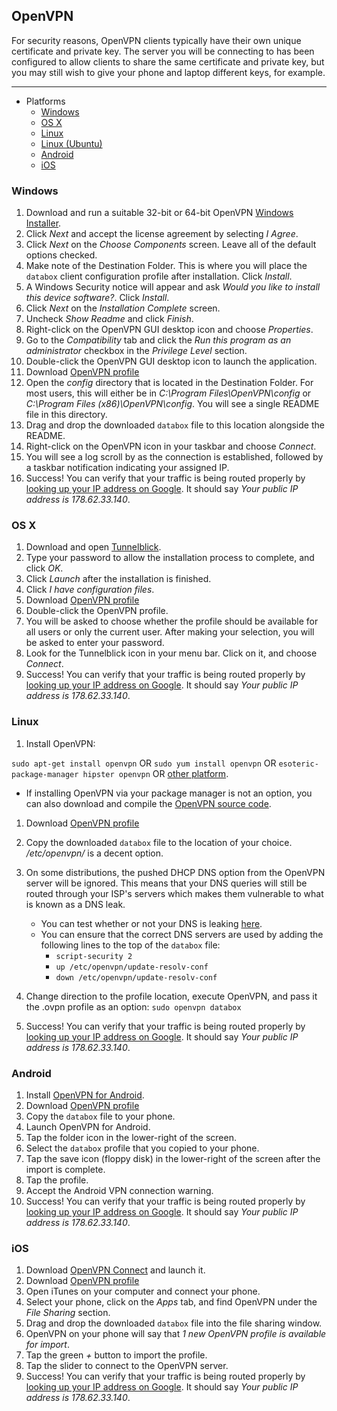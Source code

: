 OpenVPN
-------
For security reasons, OpenVPN clients typically have their own unique certificate and private key. The server you will be connecting to has been configured to allow clients to share the same certificate and private key, but you may still wish to give your phone and laptop different keys, for example.

---
* Platforms
    * [Windows](#windows)
    * [OS X](#osx)
    * [Linux](#linux)
    * [Linux (Ubuntu)](#linux-ubuntu)
    * [Android](#android)
    * [iOS](#ios)

<a name="windows"></a>
### Windows ###
1. Download and run a suitable 32-bit or 64-bit OpenVPN [Windows Installer](https://openvpn.net/index.php/open-source/downloads.html).
1. Click *Next* and accept the license agreement by selecting *I Agree*.
1. Click *Next* on the *Choose Components* screen. Leave all of the default options checked.
1. Make note of the Destination Folder. This is where you will place the `databox` client configuration profile after installation. Click *Install*.
1. A Windows Security notice will appear and ask *Would you like to install this device software?*. Click *Install*.
1. Click *Next* on the *Installation Complete* screen.
1. Uncheck *Show Readme* and click *Finish*.
1. Right-click on the OpenVPN GUI desktop icon and choose *Properties*.
1. Go to the *Compatibility* tab and click the *Run this program as an administrator* checkbox in the *Privilege Level* section.
1. Double-click the OpenVPN GUI desktop icon to launch the application.
1. Download [OpenVPN profile](/ovpn/databox.ovpn)
1. Open the *config* directory that is located in the Destination Folder. For most users, this will either be in *C:\Program Files\OpenVPN\config* or *C:\Program Files (x86)\OpenVPN\config*. You will see a single README file in this directory.
1. Drag and drop the downloaded `databox` file to this location alongside the README.
1. Right-click on the OpenVPN icon in your taskbar and choose *Connect*.
1. You will see a log scroll by as the connection is established, followed by a taskbar notification indicating your assigned IP.
1. Success! You can verify that your traffic is being routed properly by [looking up your IP address on Google](https://encrypted.google.com/search?hl=en&q=ip%20address). It should say *Your public IP address is 178.62.33.140*.

<a name="osx"></a>
### OS X ###
1. Download and open [Tunnelblick](https://tunnelblick.net/downloads.html).
1. Type your password to allow the installation process to complete, and click *OK*.
1. Click *Launch* after the installation is finished.
1. Click *I have configuration files*.
1. Download [OpenVPN profile](/ovpn/databox.ovpn)
1. Double-click the OpenVPN profile.
1. You will be asked to choose whether the profile should be available for all users or only the current user. After making your selection, you will be asked to enter your password.
1. Look for the Tunnelblick icon in your menu bar. Click on it, and choose *Connect*.
1. Success! You can verify that your traffic is being routed properly by [looking up your IP address on Google](https://encrypted.google.com/search?hl=en&q=ip%20address). It should say *Your public IP address is 178.62.33.140*.

<a name="linux"></a>
### Linux ###
1. Install OpenVPN:

`sudo apt-get install openvpn` OR `sudo yum install openvpn` OR `esoteric-package-manager hipster openvpn` OR [other platform](https://openvpn.net/index.php/access-server/download-openvpn-as-sw.html).

   * If installing OpenVPN via your package manager is not an option, you can also download and compile the [OpenVPN source code](https://openvpn.net/index.php/download/58-open-source/downloads.html).
1. Download [OpenVPN profile](/ovpn/databox.ovpn)
1. Copy the downloaded `databox` file to the location of your choice. */etc/openvpn/* is a decent option.
1. On some distributions, the pushed DHCP DNS option from the OpenVPN server will be ignored. This means that your DNS queries will still be routed through your ISP's servers which makes them vulnerable to what is known as a DNS leak.
   * You can test whether or not your DNS is leaking [here](https://dnsleaktest.com/).
   * You can ensure that the correct DNS servers are used by adding the following lines to the top of the `databox` file:
     * `script-security 2`
     * `up /etc/openvpn/update-resolv-conf`
     * `down /etc/openvpn/update-resolv-conf`
1. Change direction to the profile location, execute OpenVPN, and pass it the .ovpn profile as an option: 
    `sudo openvpn databox`

1. Success! You can verify that your traffic is being routed properly by [looking up your IP address on Google](https://encrypted.google.com/search?hl=en&q=ip%20address). It should say *Your public IP address is 178.62.33.140*.

<a name="android"></a>
### Android ###
1. Install [OpenVPN for Android](https://play.google.com/store/apps/details?id=de.blinkt.openvpn).
1. Download [OpenVPN profile](/ovpn/databox.ovpn)
1. Copy the `databox` file to your phone.
1. Launch OpenVPN for Android.
1. Tap the folder icon in the lower-right of the screen.
1. Select the `databox` profile that you copied to your phone.
1. Tap the save icon (floppy disk) in the lower-right of the screen after the import is complete.
1. Tap the profile.
1. Accept the Android VPN connection warning.
1. Success! You can verify that your traffic is being routed properly by [looking up your IP address on Google](https://encrypted.google.com/search?hl=en&q=ip%20address). It should say *Your public IP address is 178.62.33.140*.

<a name="ios"></a>
### iOS ###
1. Download [OpenVPN Connect](https://itunes.apple.com/us/app/openvpn-connect/id590379981) and launch it.
1. Download [OpenVPN profile](/ovpn/databox.ovpn)
1. Open iTunes on your computer and connect your phone.
1. Select your phone, click on the *Apps* tab, and find OpenVPN under the *File Sharing* section.
1. Drag and drop the downloaded `databox` file into the file sharing window.
1. OpenVPN on your phone will say that *1 new OpenVPN profile is available for import*.
1. Tap the green *+* button to import the profile.
1. Tap the slider to connect to the OpenVPN server.
1. Success! You can verify that your traffic is being routed properly by [looking up your IP address on Google](https://encrypted.google.com/search?hl=en&q=ip%20address). It should say *Your public IP address is 178.62.33.140*.
